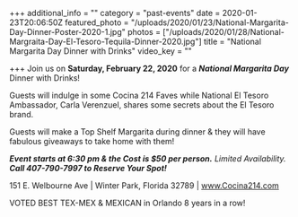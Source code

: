 +++
additional_info = ""
category = "past-events"
date = 2020-01-23T20:06:50Z
featured_photo = "/uploads/2020/01/23/National-Margarita-Day-Dinner-Poster-2020-1.jpg"
photos = ["/uploads/2020/01/28/National-Margraita-Day-El-Tesoro-Tequila-Dinner-2020.jpg"]
title = "National Margarita Day Dinner with Drinks"
video_key = ""

+++
Join us on **Saturday, February 22, 2020** for a **_National Margarita Day_** Dinner with Drinks!

Guests will indulge in some Cocina 214 Faves while National El Tesoro Ambassador, Carla Verenzuel, shares some secrets about the El Tesoro brand.

Guests will make a Top Shelf Margarita during dinner & they will have fabulous giveaways to take home with them!

**_Event starts at 6:30 pm & the Cost is $50 per person._** _Limited Availability._ **_Call 407-790-7997 to Reserve Your Spot!_**

151 E. Welbourne Ave | Winter Park, Florida 32789 | www.Cocina214.com

VOTED BEST TEX-MEX & MEXICAN in Orlando 8 years in a row!